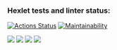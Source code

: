 ### Hexlet tests and linter status:
[![Actions Status](https://github.com/MaxiJJ/java-project-61/workflows/hexlet-check/badge.svg)](https://github.com/MaxiJJ/java-project-61/actions)
[![Maintainability](https://api.codeclimate.com/v1/badges/513c0b944943b75692b0/maintainability)](https://codeclimate.com/github/MaxiJJ/java-project-61/maintainability)

<a href="https://asciinema.org/a/538880" target="_blank"><img src="https://asciinema.org/a/538880.svg" /></a>
<a href="https://asciinema.org/a/547178" target="_blank"><img src="https://asciinema.org/a/547178.svg" /></a>
<a href="https://asciinema.org/a/542958" target="_blank"><img src="https://asciinema.org/a/542958.svg" /></a>
<a href="https://asciinema.org/a/547170" target="_blank"><img src="https://asciinema.org/a/547170.svg" /></a>
